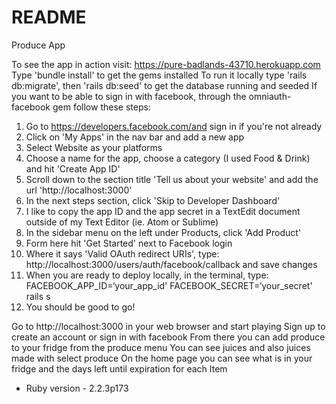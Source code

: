 # README
Produce App

To see the app in action visit: https://pure-badlands-43710.herokuapp.com
Type 'bundle install' to get the gems installed
To run it locally type 'rails db:migrate', then 'rails db:seed' to get the database running and seeded
If you want to be able to sign in with facebook, through the omniauth-facebook gem follow these steps:
  1. Go to https://developers.facebook.com/and sign in if you're not already
  2. Click on 'My Apps' in the nav bar and add a new app
  3. Select Website as your platforms
  4. Choose a name for the app, choose a category (I used Food & Drink) and hit 'Create App ID'
  5. Scroll down to the section title 'Tell us about your website' and add the url 'http://localhost:3000'
  6. In the next steps section, click 'Skip to Developer Dashboard'
  7. I like to copy the app ID and the app secret in a TextEdit document outside of my Text Editor (ie. Atom or Sublime)
  8. In the sidebar menu on the left under Products, click 'Add Product'
  9. Form here hit 'Get Started' next to Facebook login
  10. Where it says 'Valid OAuth redirect URIs', type: http://localhost:3000/users/auth/facebook/callback and save changes
  11. When you are ready to deploy locally, in the terminal, type: FACEBOOK_APP_ID=‘your_app_id' FACEBOOK_SECRET=‘your_secret' rails s
  12. You should be good to go!

Go to http://localhost:3000 in your web browser and start playing
Sign up to create an account or sign in with facebook
From there you can add produce to your fridge from the produce menu
You can see juices and also juices made with select produce
On the home page you can see what is in your fridge and the days left until expiration for each Item


* Ruby version - 2.2.3p173
